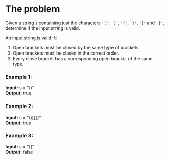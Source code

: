 # The problem

Given a string `s` containing just the characters `'('`, `')'`, `'{'`, `'}'`, `'['` and `']'`, determine if the input string is valid.

An input string is valid if:

1. Open brackets must be closed by the same type of brackets.
2. Open brackets must be closed in the correct order.
3. Every close bracket has a corresponding open bracket of the same type.

### Example 1:

**Input:** s = "()"  
**Output:** true

### Example 2:

**Input:** s = "()[]{}"   
**Output:** true

### Example 3:

**Input:** s = "(]"   
**Output:** false
